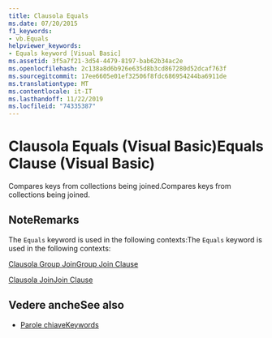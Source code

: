 ```yaml
---
title: Clausola Equals
ms.date: 07/20/2015
f1_keywords:
- vb.Equals
helpviewer_keywords:
- Equals keyword [Visual Basic]
ms.assetid: 3f5a7f21-3d54-4479-8197-bab62b34ac2e
ms.openlocfilehash: 2c138a8d6b926e635d8b3cd867280d52dcaf763f
ms.sourcegitcommit: 17ee6605e01ef32506f8fdc686954244ba6911de
ms.translationtype: MT
ms.contentlocale: it-IT
ms.lasthandoff: 11/22/2019
ms.locfileid: "74335387"
---
```

# <a name="equals-clause-visual-basic"></a><span data-ttu-id="f67e7-102">Clausola Equals (Visual Basic)</span><span class="sxs-lookup"><span data-stu-id="f67e7-102">Equals Clause (Visual Basic)</span></span>
<span data-ttu-id="f67e7-103">Compares keys from collections being joined.</span><span class="sxs-lookup"><span data-stu-id="f67e7-103">Compares keys from collections being joined.</span></span>  
  
## <a name="remarks"></a><span data-ttu-id="f67e7-104">Note</span><span class="sxs-lookup"><span data-stu-id="f67e7-104">Remarks</span></span>  
 <span data-ttu-id="f67e7-105">The `Equals` keyword is used in the following contexts:</span><span class="sxs-lookup"><span data-stu-id="f67e7-105">The `Equals` keyword is used in the following contexts:</span></span>  
  
 [<span data-ttu-id="f67e7-106">Clausola Group Join</span><span class="sxs-lookup"><span data-stu-id="f67e7-106">Group Join Clause</span></span>](../../../visual-basic/language-reference/queries/group-join-clause.md)  
  
 [<span data-ttu-id="f67e7-107">Clausola Join</span><span class="sxs-lookup"><span data-stu-id="f67e7-107">Join Clause</span></span>](../../../visual-basic/language-reference/queries/join-clause.md)  
  
## <a name="see-also"></a><span data-ttu-id="f67e7-108">Vedere anche</span><span class="sxs-lookup"><span data-stu-id="f67e7-108">See also</span></span>

- [<span data-ttu-id="f67e7-109">Parole chiave</span><span class="sxs-lookup"><span data-stu-id="f67e7-109">Keywords</span></span>](../../../visual-basic/language-reference/keywords/index.md)
